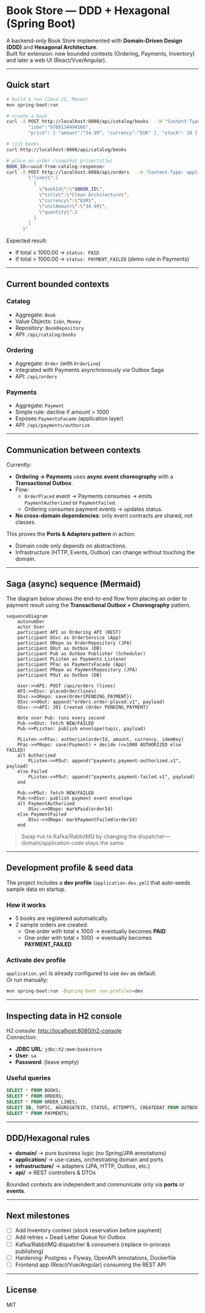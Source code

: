 # Book Store — DDD + Hexagonal (Spring Boot)

A backend-only Book Store implemented with **Domain-Driven Design (DDD)** and **Hexagonal Architecture**.  
Built for extension: new bounded contexts (Ordering, Payments, Inventory) and later a web UI (React/Vue/Angular).

---

## Quick start

```bash
# build & run (Java 21, Maven)
mvn spring-boot:run

# create a book
curl -X POST http://localhost:8080/api/catalog/books   -H "Content-Type: application/json"   -d '{ "title":"Clean Architecture", "author":"Robert C. Martin",
        "isbn":"9780134494166",
        "price": { "amount":"34.99", "currency":"EUR" }, "stock": 10 }'

# list books
curl http://localhost:8080/api/catalog/books

# place an order (snapshot price/title)
BOOK_ID=<uuid-from-catalog-response>
curl -X POST http://localhost:8080/api/orders   -H "Content-Type: application/json"   -d "{
        \"lines\":[
          {
            \"bookId\":\"$BOOK_ID\",
            \"title\":\"Clean Architecture\",
            \"currency\":\"EUR\",
            \"unitAmount\":\"34.99\",
            \"quantity\":2
          }
        ]
      }"
```

Expected result:

- If total ≤ 1000.00 → `status: PAID`
- If total > 1000.00 → `status: PAYMENT_FAILED` (demo rule in Payments)

---

## Current bounded contexts

### Catalog
- Aggregate: `Book`
- Value Objects: `Isbn`, `Money`
- Repository: `BookRepository`
- API: `/api/catalog/books`

### Ordering
- Aggregate: `Order` (with `OrderLine`)
- Integrated with Payments asynchronously via Outbox Saga
- API: `/api/orders`

### Payments
- Aggregate: `Payment`
- Simple rule: decline if amount > 1000
- Exposes `PaymentsFacade` (application layer)
- API: `/api/payments/authorize`

---

## Communication between contexts

Currently:

- **Ordering → Payments** uses **async event choreography** with a **Transactional Outbox**.
- Flow:
    - `OrderPlaced` event → Payments consumes → emits `PaymentAuthorized` or `PaymentFailed`.
    - Ordering consumes payment events → updates status.
- **No cross-domain dependencies**: only event contracts are shared, not classes.

This proves the **Ports & Adapters pattern** in action:

- Domain code only depends on abstractions.
- Infrastructure (HTTP, Events, Outbox) can change without touching the domain.

---

## Saga (async) sequence (Mermaid)

The diagram below shows the end-to-end flow from placing an order to payment result using the **Transactional Outbox +
Choreography** pattern.

```mermaid
sequenceDiagram
    autonumber
    actor User
    participant API as Ordering API (REST)
    participant OSvc as OrderService (App)
    participant ORepo as OrderRepository (JPA)
    participant OOut as Outbox (DB)
    participant Pub as Outbox Publisher (Scheduler)
    participant PListen as Payments Listener
    participant PFac as PaymentsFacade (App)
    participant PRepo as PaymentRepository (JPA)
    participant POut as Outbox (DB)

    User->>API: POST /api/orders (lines)
    API->>OSvc: placeOrder(lines)
    OSvc->>ORepo: save(Order{PENDING_PAYMENT})
    OSvc->>OOut: append("orders.order-placed.v1", payload)
    OSvc-->>API: 201 Created (Order PENDING_PAYMENT)

    Note over Pub: runs every second
    Pub->>OOut: fetch NEW/FAILED
    Pub->>PListen: publish envelope(topic, payload)

    PListen->>PFac: authorize(orderId, amount, currency, idemKey)
    PFac->>PRepo: save(Payment) + decide (<=1000 AUTHORIZED else FAILED)
    alt Authorized
        PListen->>POut: append("payments.payment-authorized.v1", payload)
    else Failed
        PListen->>POut: append("payments.payment-failed.v1", payload)
    end

    Pub->>POut: fetch NEW/FAILED
    Pub->>OSvc: publish payment event envelope
    alt PaymentAuthorized
        OSvc->>ORepo: markPaid(orderId)
    else PaymentFailed
        OSvc->>ORepo: markPaymentFailed(orderId)
    end
```

> Swap `Pub` to Kafka/RabbitMQ by changing the dispatcher—domain/application code stays the same.

---

## Development profile & seed data

The project includes a **dev profile** (`application-dev.yml`) that auto-seeds sample data on startup.

### How it works

- 5 books are registered automatically.
- 2 sample orders are created:
    - One order with total ≤ 1000 → eventually becomes **PAID**
    - One order with total > 1000 → eventually becomes **PAYMENT_FAILED**

### Activate dev profile
`application.yml` is already configured to use `dev` as default.  
Or run manually:
```bash
mvn spring-boot:run -Dspring-boot.run.profiles=dev
```

---

## Inspecting data in H2 console

H2 console: [http://localhost:8080/h2-console](http://localhost:8080/h2-console)  
Connection:

- **JDBC URL**: `jdbc:h2:mem:bookstore`
- **User**: `sa`
- **Password**: (leave empty)

### Useful queries

```sql
SELECT * FROM BOOKS;
SELECT * FROM ORDERS;
SELECT * FROM ORDER_LINES;
SELECT ID, TOPIC, AGGREGATEID, STATUS, ATTEMPTS, CREATEDAT FROM OUTBOX ORDER BY CREATEDAT DESC;
SELECT * FROM PAYMENTS;
```

---

## DDD/Hexagonal rules

- **domain/** → pure business logic (no Spring/JPA annotations)
- **application/** → use-cases, orchestrating domain and ports
- **infrastructure/** → adapters (JPA, HTTP, Outbox, etc.)
- **api/** → REST controllers & DTOs

Bounded contexts are independent and communicate only via **ports** or **events**.

---

## Next milestones

- [ ] Add Inventory context (stock reservation before payment)
- [ ] Add retries + Dead Letter Queue for Outbox
- [ ] Kafka/RabbitMQ dispatcher & consumers (replace in-process publishing)
- [ ] Hardening: Postgres + Flyway, OpenAPI annotations, Dockerfile
- [ ] Frontend app (React/Vue/Angular) consuming the REST API

---

## License

MIT
